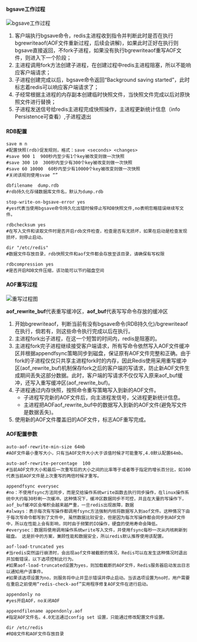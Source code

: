 #### bgsave工作过程
![bgsave工作过程](https://images2018.cnblogs.com/blog/1075473/201807/1075473-20180725172641202-1573986143.png)

1. 客户端执行bgsave命令，redis主进程收到指令并判断此时是否在执行bgrewriteaof(AOF文件重新过程，后续会讲解)，如果此时正好在执行则bgsave直接返回，不fork子进程，如果没有执行bgrewriteaof重写AOF文件，则进入下一个阶段；
2. 主进程调用fork方法创建子进程，在创建过程中redis主进程阻塞，所以不能响应客户端请求；
3. 子进程创建完成以后，bgsave命令返回“Background saving started”，此时标志着redis可以响应客户端请求了；
4. 子经常根据主进程的内存副本创建临时快照文件，当快照文件完成以后对原快照文件进行替换；
5. 子进程发送信号给redis主进程完成快照操作，主进程更新统计信息（info Persistence可查看）,子进程退出

#### RDB配置
```
save m n
#配置快照(rdb)促发规则，格式：save <seconds> <changes>
#save 900 1  900秒内至少有1个key被改变则做一次快照
#save 300 10  300秒内至少有300个key被改变则做一次快照
#save 60 10000  60秒内至少有10000个key被改变则做一次快照
#关闭该规则使用svae “” 

dbfilename  dump.rdb
#rdb持久化存储数据库文件名，默认为dump.rdb

stop-write-on-bgsave-error yes 
#yes代表当使用bgsave命令持久化出错时候停止写RDB快照文件,no表明忽略错误继续写文件。

rdbchecksum yes
#在写入文件和读取文件时是否开启rdb文件检查，检查是否有无损坏，如果在启动是检查发现损坏，则停止启动。

dir "/etc/redis"
#数据文件存放目录，rdb快照文件和aof文件都会存放至该目录，请确保有写权限

rdbcompression yes
#是否开启RDB文件压缩，该功能可以节约磁盘空间
```

#### AOF重写过程
![重写过程图](https://images2018.cnblogs.com/blog/1075473/201807/1075473-20180726171841786-525684493.png)

**aof_rewrite_buf**代表重写缓冲区，**aof_buf**代表写写命令存放的缓冲区

1. 开始bgrewriteaof，判断当前有没有bgsave命令(RDB持久化)/bgrewriteaof在执行，倘若有，则这些命令执行完成以后在执行。
2. 主进程fork出子进程，在这一个短暂的时间内，redis是阻塞的。
3. 主进程fork完子进程继续接受客户端请求，所有写命令依然写入AOF文件缓冲区并根据appendfsync策略同步到磁盘，保证原有AOF文件完整和正确。由于fork的子进程仅仅只共享主进程fork时的内存，因此Redis使用采用重写缓冲区(aof_rewrite_buf)机制保存fork之后的客户端的写请求，防止新AOF文件生成期间丢失这部分数据。此时，客户端的写请求不仅仅写入原来aof_buf缓冲，还写入重写缓冲区(aof_rewrite_buf)。
4. 子进程通过内存快照，按照命令重写策略写入到新的AOF文件。
	- 子进程写完新的AOF文件后，向主进程发信号，父进程更新统计信息。
	- 主进程把AOFaof_rewrite_buf中的数据写入到新的AOF文件(避免写文件是数据丢失)。
5. 使用新的AOF文件覆盖旧的AOF文件，标志AOF重写完成。

#### AOF配置参数
```
auto-aof-rewrite-min-size 64mb
#AOF文件最小重写大小，只有当AOF文件大小大于该值时候才可能重写,4.0默认配置64mb。

auto-aof-rewrite-percentage  100
#当前AOF文件大小和最后一次重写后的大小之间的比率等于或者等于指定的增长百分比，如100代表当前AOF文件是上次重写的两倍时候才重写。

appendfsync everysec
#no：不使用fsync方法同步，而是交给操作系统write函数去执行同步操作，在linux操作系统中大约每30秒刷一次缓冲。这种情况下，缓冲区数据同步不可控，并且在大量的写操作下，aof_buf缓冲区会堆积会越来越严重，一旦redis出现故障，数据
#always：表示每次有写操作都调用fsync方法强制内核将数据写入到aof文件。这种情况下由于每次写命令都写到了文件中, 虽然数据比较安全，但是因为每次写操作都会同步到AOF文件中，所以在性能上会有影响，同时由于频繁的IO操作，硬盘的使用寿命会降低。
#everysec：数据将使用调用操作系统write写入文件，并使用fsync每秒一次从内核刷新到磁盘。 这是折中的方案，兼顾性能和数据安全，所以redis默认推荐使用该配置。

aof-load-truncated yes
#当redis突然运行崩溃时，会出现aof文件被截断的情况，Redis可以在发生这种情况时退出并加载错误，以下选项控制此行为。
#如果aof-load-truncated设置为yes，则加载截断的AOF文件，Redis服务器启动发出日志以通知用户该事件。
#如果该选项设置为no，则服务将中止并显示错误并停止启动。当该选项设置为no时，用户需要在重启之前使用“redis-check-aof”实用程序修复AOF文件在进行启动。

appendonly no 
#yes开启AOF，no关闭AOF

appendfilename appendonly.aof
#指定AOF文件名，4.0无法通过config set 设置，只能通过修改配置文件设置。

dir /etc/redis
#RDB文件和AOF文件存放目录
```

